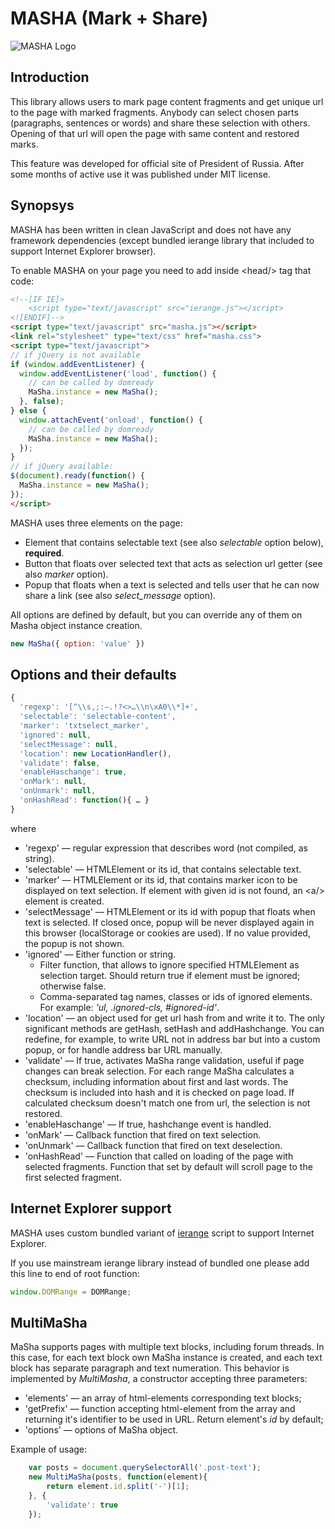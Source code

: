 # MASHA (Mark + Share)

![MASHA Logo](http://smarttelemax.github.io/MaSha/img/logoyellow.png "MASHA Logo")

## Introduction

This library allows users to mark page content fragments and get unique url to the page with marked fragments. Anybody can select chosen parts (paragraphs, sentences or words) and share these selection with others. Opening of that url will open the page with same content and restored marks.

This feature was developed for official site of President of Russia. After some months of active use it was published under MIT license.

## Synopsys

MASHA has been written in clean JavaScript and does not have any framework dependencies (except bundled ierange library that included to support Internet Explorer browser).

To enable MASHA on your page you need to add inside &lt;head/&gt; tag that code:

```html
<!--[IF IE]> 
    <script type="text/javascript" src="ierange.js"></script> 
<![ENDIF]-->
<script type="text/javascript" src="masha.js"></script>
<link rel="stylesheet" type="text/css" href="masha.css">
<script type="text/javascript">
// if jQuery is not available
if (window.addEventListener) {
  window.addEventListener('load', function() {
    // can be called by domready
    MaSha.instance = new MaSha();
  }, false);
} else {
  window.attachEvent('onload', function() {
    // can be called by domready
    MaSha.instance = new MaSha();
  });
}
// if jQuery available:
$(document).ready(function() {
  MaSha.instance = new MaSha();
});
</script>
```

MASHA uses three elements on the page:

* Element that contains selectable text (see also _selectable_ option below), **required**.
* Button that floats over selected text that acts as selection url getter (see also _marker_ option).
* Popup that floats when a text is selected and tells user that he can now share a link (see also _select_message_ option).

All options are defined by default, but you can override any of them on Masha object instance creation.

```javascript
new MaSha({ option: 'value' })
```

## Options and their defaults

```javascript
{
  'regexp': '[^\\s,;:–.!?<>…\\n\xA0\\*]+',
  'selectable': 'selectable-content',
  'marker': 'txtselect_marker',
  'ignored': null,
  'selectMessage': null,
  'location': new LocationHandler(),
  'validate': false,
  'enableHaschange': true,
  'onMark': null,
  'onUnmark': null,
  'onHashRead': function(){ … }
}
```

where

* 'regexp' — regular expression that describes word (not compiled, as string).
* 'selectable' — HTMLElement or its id, that contains selectable text.
* 'marker' — HTMLElement or its id, that contains marker icon to be displayed on text selection. If element with given id is not found, an &lt;a/&gt; element is created.
* 'selectMessage' — HTMLElement or its id with popup that floats when text is selected. If closed once, popup will be never displayed again in this browser (localStorage or cookies are used). If no value provided, the popup is not shown.
* 'ignored' — Either function or string.
  * Filter function, that allows to ignore specified HTMLElement as selection target. Should return true if element must be ignored; otherwise false.
  * Comma-separated tag names, classes or ids of ignored elements. For example: *'ul, .ignored-cls, #ignored-id'*.
* 'location' — an object used for get url hash from and write it to. The only significant methods are getHash, setHash and addHashchange. You can redefine, for example, to write URL not in address bar but into a custom popup, or for handle address bar URL manually.
* 'validate' — If true, activates MaSha range validation, useful if page changes can break selection. For each range MaSha calculates a checksum, including information about first and last words. The checksum is included into hash and it is checked on page load. If calculated checksum doesn't match one from url, the selection is not restored.
* 'enableHaschange' — If true, hashchange event is handled.
* 'onMark' — Callback function that fired on text selection.
* 'onUnmark' — Callback function that fired on text deselection.
* 'onHashRead' — Function that called on loading of the page with selected fragments. Function that set by default will scroll page to the first selected fragment.

## Internet Explorer support

MASHA uses custom bundled variant of [ierange](http://code.google.com/p/ierange/) script to support Internet Explorer.

If you use mainstream ierange library instead of bundled one please add this line to end of root function:

```javascript
window.DOMRange = DOMRange;
```



## MultiMaSha

MaSha supports pages with multiple text blocks, including forum threads. In this case, for each text block own MaSha instance is created, and each text block has separate paragraph and text numeration. This behavior is implemented by _MultiMasha_, a constructor accepting three parameters:

* 'elements' — an array of html-elements corresponding text blocks;
* 'getPrefix' — function accepting html-element from the array and returning it's identifier to be used in URL. Return element's _id_ by default;
* 'options' — options of MaSha object.

Example of usage:

```javascript
    var posts = document.querySelectorAll('.post-text');
    new MultiMaSha(posts, function(element){
        return element.id.split('-')[1];
    }, {
        'validate': true
    });
```
